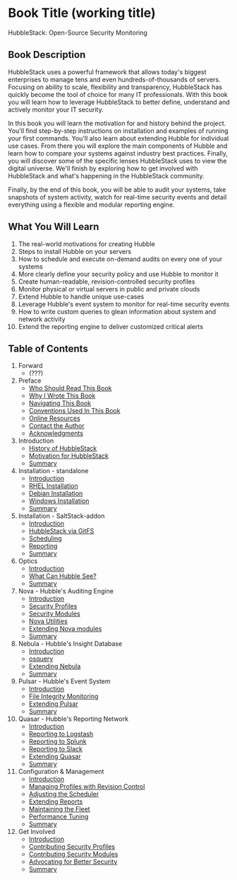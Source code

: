 # Book Title (working title)
HubbleStack: Open-Source Security Monitoring

## Book Description
HubbleStack uses a powerful framework that allows today's biggest
enterprises to manage tens and even hundreds-of-thousands of servers. Focusing
on ability to scale, flexibility and transparency, HubbleStack has quickly become
the tool of choice for many IT professionals. With this book you will learn how
to leverage HubbleStack to better define, understand and actively monitor your
IT security.

In this book you will learn the motivation for and history behind the project.
You'll find step-by-step instructions on installation and examples of running
your first commands. You'll also learn about extending Hubble for individual
use cases. From there you will explore the main components of Hubble and learn
how to compare your systems against industry best practices. Finally, you will
discover some of the specific lenses HubbleStack uses to view the digital
universe. We'll finish by exploring how to get involved with HubbleStack and
what's happening in the HubbleStack community.

Finally, by the end of this book, you will be able to audit your systems, take
snapshots of system activity, watch for real-time security events and
detail everything using a flexible and modular reporting engine.

## What You Will Learn
1. The real-world motivations for creating Hubble
1. Steps to install Hubble on your servers
1. How to schedule and execute on-demand audits on every one of your systems
1. More clearly define your security policy and use Hubble to monitor it
1. Create human-readable, revision-controlled security profiles
1. Monitor physical or virtual servers in public and private clouds
1. Extend Hubble to handle unique use-cases
1. Leverage Hubble's event system to monitor for real-time security events
1. How to write custom queries to glean information about system and network activity
1. Extend the reporting engine to deliver customized critical alerts

## Table of Contents
1. Forward
   - (???)
1. Preface
   - [Who Should Read This Book](chapters/01-Preface/a-who-should-read-this-book.md)
   - [Why I Wrote This Book](chapters/01-Preface/b-why-i-wrote-this-book.md)
   - [Navigating This Book](chapters/01-Preface/c-navigating-this-book.md)
   - [Conventions Used In This Book](chapters/01-Preface/d-conventions-used.md)
   - [Online Resources](chapters/01-Preface/e-online-resources.md)
   - [Contact the Author](chapters/01-Preface/f-contact-the-author.md)
   - [Acknowledgments](chapters/01-Preface/g-acknowledgements.md)
1. Introduction
   - [History of HubbleStack](chapters/02-Introduction/a-history-of-hubblestack.md)
   - [Motivation for HubbleStack](chapters/02-Introduction/b-motivation-for-hubblestack.md)
   - [Summary](chapters/02-Irtroduction/z-summary.md)
1. Installation - standalone
   - [Introduction](chapters/03-Installation/a-introduction.md)
   - [RHEL Installation](chapters/03-Installation/a-rhel.md)
   - [Debian Installation](chapters/03-Installation/a-debian.md)
   - [Windows Installation](chapters/03-Installation/d-windows.md)
   - [Summary](chapters/03-Installation/z-summary.md)
1. Installation - SaltStack-addon
   - [Introduction](chapters/04-SaltStack-addon/a-introduction.md)
   - [HubbleStack via GitFS](chapters/04-SaltStack-addon/b-installation.md)
   - [Scheduling](chapters/04-SaltStack-addon/c-scheduling.md)
   - [Reporting](chapters/04-SaltStack-addon/d-reporting.md)
   - [Summary](chapters/04-SaltStack-addon/z-summary.md)
1. Optics
   - [Introduction](chapters/05-Optics/a-introduction.md)
   - [What Can Hubble See?](chapters/05-Optics/b-overview.md)
   - [Summary](chapters/05-Optics/z-summary.md)
1. Nova - Hubble's Auditing Engine
   - [Introduction](chapters/06-Nova/a-introduction.md)
   - [Security Profiles](chapters/06-Nova/b-profiles.md)
   - [Security Modules](chapters/06-Nova/c-modules.md)
   - [Nova Utilities](chapters/06-Nova/d-utilities.md)
   - [Extending Nova modules](chapters/06-Nova/e-extending.md)
   - [Summary](chapters/06-Nova/z-summary.md)
1. Nebula - Hubble's Insight Database
   - [Introduction](chapters/07-Nebula/a-introduction.md)
   - [osquery](chapters/07-Nebula/b-osquery.md)
   - [Extending Nebula](chapters/07-Nebula/extending.md)
   - [Summary](chapters/07-Nebula/z-summary.md)
1. Pulsar - Hubble's Event System
   - [Introduction](chapters/08-Pulsar/a-introduction.md)
   - [File Integrity Monitoring](chapters/08-Pulsar/fim.md)
   - [Extending Pulsar](chapters/08-Pulsar/extending.md)
   - [Summary](chapters/08-Pulsar/z-summary.md)
1. Quasar - Hubble's Reporting Network
   - [Introduction](chapters/09-Quasar/a-introduction.md)
   - [Reporting to Logstash](chapters/09-Quasar/b-logstash.md)
   - [Reporting to Splunk](chapters/09-Quasar/c-splunk.md)
   - [Reporting to Slack](chapters/09-Quasar/d-slack.md)
   - [Extending Quasar](chapters/09-Quasar/e-extending.md)
   - [Summary](chapters/09-Quasar/z-summary.md)
1. Configuration & Management
   - [Introduction](chapters/10-Management/a-introduction.md)
   - [Managing Profiles with Revision Control](chapters/10-Management/b-managing-files-with-revision-control.md)
   - [Adjusting the Scheduler](chapters/10-Management/c-adjusting-the-schedule.md)
   - [Extending Reports](chapters/10-Management/d-extending-reports.md)
   - [Maintaining the Fleet](chapters/10-Management/e-maintaining-the-fleet.md)
   - [Performance Tuning](chapters/10-Management/f-performance.md)
   - [Summary](chapters/10-Management/z-summary.md)
1. Get Involved
   - [Introduction](chapters/11-Get-Involved/a-introduction.md)
   - [Contributing Security Profiles](chapters/11-Get-Involved/b-contributing-security-profiles.md)
   - [Contributing Security Modules](chapters/11-Get-Involved/c-contributing-security-modules.md)
   - [Advocating for Better Security](chapters/11-Get-Involved/d-advocating-for-better-security.md)
   - [Summary](chapters/11-Get-Involved/z-summary.md)

